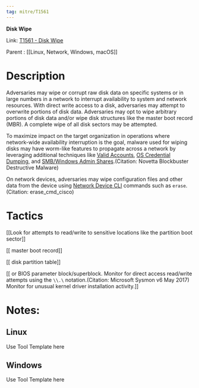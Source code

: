 ```yaml
---
tag: mitre/T1561
---
```


**Disk Wipe**

Link: [T1561 - Disk Wipe](https://attack.mitre.org/techniques/T1561)

Parent : [[Linux, Network, Windows, macOS]]


# Description

Adversaries may wipe or corrupt raw disk data on specific systems or in large numbers in a network to interrupt availability to system and network resources. With direct write access to a disk, adversaries may attempt to overwrite portions of disk data. Adversaries may opt to wipe arbitrary portions of disk data and/or wipe disk structures like the master boot record (MBR). A complete wipe of all disk sectors may be attempted.

To maximize impact on the target organization in operations where network-wide availability interruption is the goal, malware used for wiping disks may have worm-like features to propagate across a network by leveraging additional techniques like [Valid Accounts](https://attack.mitre.org/techniques/T1078), [OS Credential Dumping](https://attack.mitre.org/techniques/T1003), and [SMB/Windows Admin Shares](https://attack.mitre.org/techniques/T1021/002).(Citation: Novetta Blockbuster Destructive Malware)

On network devices, adversaries may wipe configuration files and other data from the device using [Network Device CLI](https://attack.mitre.org/techniques/T1059/008) commands such as `erase`.(Citation: erase_cmd_cisco)

# Tactics


[[Look for attempts to read/write to sensitive locations like the partition boot sector]]

[[ master boot record]]

[[ disk partition table]]

[[ or BIOS parameter block/superblock. Monitor for direct access read/write attempts using the <code>\\\\.\\</code> notation.(Citation: Microsoft Sysmon v6 May 2017) Monitor for unusual kernel driver installation activity.]]


# Notes:

## Linux

Use Tool Template here

## Windows

Use Tool Template here